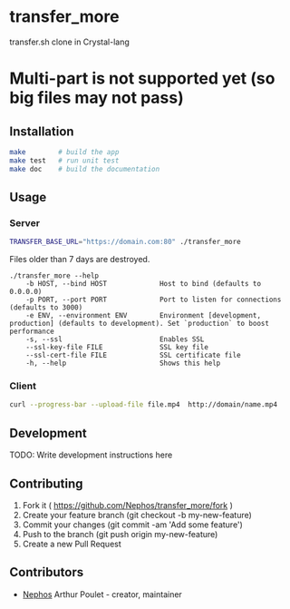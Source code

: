 # transfer_more

transfer.sh clone in Crystal-lang

# Multi-part is not supported yet (so big files may not pass)

## Installation

```sh
make        # build the app
make test   # run unit test
make doc    # build the documentation
```



## Usage

### Server
```sh
TRANSFER_BASE_URL="https://domain.com:80" ./transfer_more
```

Files older than 7 days are destroyed.

```text
./transfer_more --help
    -b HOST, --bind HOST             Host to bind (defaults to 0.0.0.0)
    -p PORT, --port PORT             Port to listen for connections (defaults to 3000)
    -e ENV, --environment ENV        Environment [development, production] (defaults to development). Set `production` to boost performance
    -s, --ssl                        Enables SSL
    --ssl-key-file FILE              SSL key file
    --ssl-cert-file FILE             SSL certificate file
    -h, --help                       Shows this help
```

### Client
```sh
curl --progress-bar --upload-file file.mp4  http://domain/name.mp4
```


## Development

TODO: Write development instructions here

## Contributing

1. Fork it ( https://github.com/Nephos/transfer_more/fork )
2. Create your feature branch (git checkout -b my-new-feature)
3. Commit your changes (git commit -am 'Add some feature')
4. Push to the branch (git push origin my-new-feature)
5. Create a new Pull Request

## Contributors

- [Nephos](https://github.com/Nephos) Arthur Poulet - creator, maintainer

